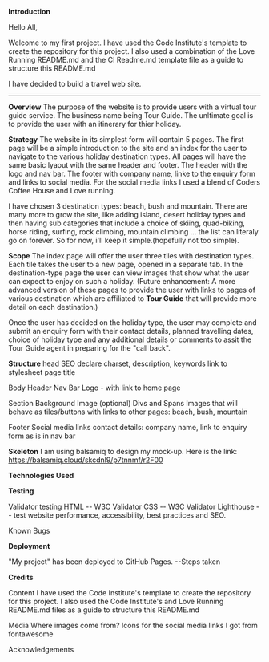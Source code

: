 **Introduction**

Hello All,

Welcome to my first project. I have used the Code Institute's template to create the repository for this project. I also used a combination of the Love Running README.md and the CI Readme.md template file as a guide to structure this README.md

I have decided to build a travel web site. 
__________________________________________________________________________________________________________________________________________________________________________

**Overview**
The purpose of the website is to provide users with a virtual tour guide service. The business name being Tour Guide. The unltimate goal is to provide the user with an itinerary for thier holiday.

**Strategy**
The website in its simplest form will contain 5 pages. The first page will be a simple introduction to the site and an index for the user to navigate to the various holiday destination types. All pages will have the same basic lyaout with the same header and footer. The header with the logo and nav bar. The footer with company name, linke to the enquiry form and links to social media. For the social media links I used a blend of Coders Coffee House and Love running.

I have chosen 3 destination types: beach, bush and mountain. There are many more to grow the site, like adding island, desert holiday types and then having sub categories that include a choice of skiing, quad-biking, horse riding, surfing, rock climbing, mountain climbing ... the list can literaly go on forever. So for now, i'll keep it simple.(hopefully not too simple). 

**Scope**
The index page will offer the user three tiles with destination types. Each tile takes the user to a new page, opened in a separate tab. In the destination-type page the user can view images that show what the user can expect to enjoy on such a holiday. (Future enhancement: A more advanced version of these pages to provide the user with links to pages of various destination which are affiliated to **Tour Guide** that will provide more detail on each destination.) 

Once the user has decided on the holiday type, the user may complete and submit an enquiry form with their contact details, planned travelling dates, choice of holiday type and any additional details or comments to assit the Tour Guide agent in preparing for the "call back".

**Structure**
head
  SEO
  declare charset, description, keywords
  link to stylesheet
  page title
  
Body
  Header
    Nav Bar
    Logo - with link to home page 

  Section
    Background Image (optional)
    Divs and Spans
      Images that will behave as tiles/buttons with links to other pages: beach, bush, mountain
  
Footer
  Social media links
  contact details: company name, link to enquiry form as is in nav bar
  
**Skeleton**
I am using balsamiq to design my mock-up. Here is the link:
https://balsamiq.cloud/skcdnl9/p7tnnmf/r2F00


**Technologies Used**
  
**Testing**

Validator testing
  HTML -- W3C Validator
  CSS -- W3C Validator
  Lighthouse -- test website performance, accessibility, best practices and SEO.
  
Known Bugs

**Deployment**

"My project" has been deployed to GitHub Pages.
  --Steps taken
  
**Credits**

  Content
    I have used the Code Institute's template to create the repository for this project.
    I also used the Code Institute's and Love Running README.md files as a guide to structure this README.md
  
  Media
    Where images come from?
    Icons for the social media links I got from fontawesome
      <script src="https://kit.fontawesome.com/22fc9c9df2.js" crossorigin="anonymous"></script>
    
  Acknowledgements
    
